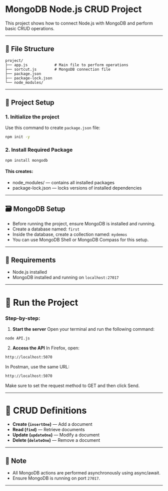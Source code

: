 # MongoDB Node.js CRUD Project

This project shows how to connect Node.js with MongoDB and perform basic CRUD operations.

---

## 📘 File Structure
```
project/
├── app.js            # Main file to perform operations
├── sortcut.js        # MongoDB connection file
├── package.json
├── package-lock.json
└── node_modules/
```

---

## 📁 Project Setup

### 1. Initialize the project
Use this command to create `package.json` file:
```bash
npm init -y
```

### 2. Install Required Package
```npm install mongodb```

#### This creates:
- node_modules/ — contains all installed packages
- package-lock.json — locks versions of installed dependencies

---

## 🗃️ MongoDB Setup

- Before running the project, ensure MongoDB is installed and running.
- Create a database named: `first`
- Inside the database, create a collection named: `mydemos`
- You can use MongoDB Shell or MongoDB Compass for this setup.


---

## 🔧 Requirements

- Node.js installed
- MongoDB installed and running on `localhost:27017`

---

# 🧾 Run the Project

### Step-by-step:

1. **Start the server**
Open your terminal and run the following command:
```bash
node API.js
```

2. **Access the API**
In Firefox, open:
```bash
http://localhost:5070
```

In Postman, use the same URL:
```bash
http://localhost:5070
```
Make sure to set the request method to GET and then click Send.

---

# 🔑 CRUD Definitions

- **Create (`insertOne`)** — Add a document
- **Read (`find`)** — Retrieve documents
- **Update (`updateOne`)** — Modify a document
- **Delete (`deleteOne`)** — Remove a document

---

## 📘 Note

- All MongoDB actions are performed asynchronously using async/await.
- Ensure MongoDB is running on port `27017`.

---

